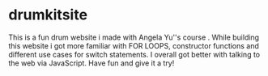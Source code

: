 # drumkitsite
This is a fun drum website i made with Angela Yu''s course . 
While building this website i got more familiar with FOR LOOPS, constructor functions and different use cases for switch statements. 
I overall got better with talking to the web via JavaScript. 
Have fun and give it a try!
